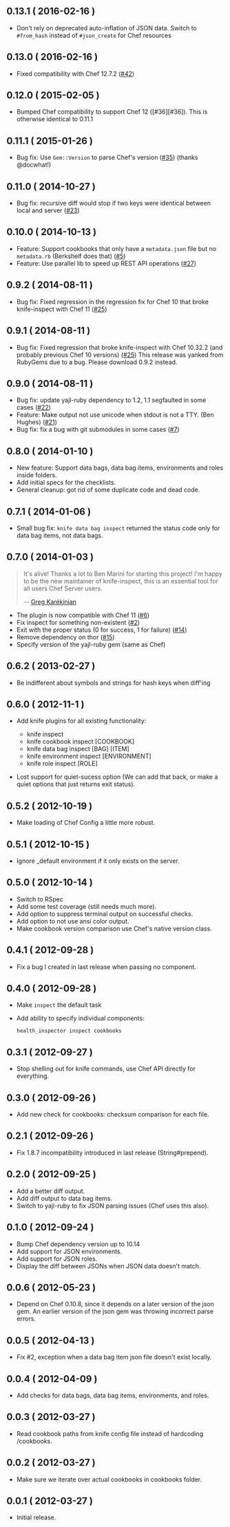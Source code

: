 ## 0.13.1 ( 2016-02-16 )

* Don't rely on deprecated auto-inflation of JSON data. Switch to `#from_hash`
instead of `#json_create` for Chef resources


## 0.13.0 ( 2016-02-16 )

* Fixed compatibility with Chef 12.7.2 ([#42][#42])


## 0.12.0 ( 2015-02-05 )

* Bumped Chef compatibility to support Chef 12 ([#36][#36]). This is otherwise
identical to 0.11.1


## 0.11.1 ( 2015-01-26 )

* Bug fix: Use `Gem::Version` to parse Chef's version ([#35][#35]) (thanks
  @docwhat!)


## 0.11.0 ( 2014-10-27 )

* Bug fix: recursive diff would stop if two keys were identical between local
  and server ([#23][#23])


## 0.10.0 ( 2014-10-13 )

* Feature: Support cookbooks that only have a `metadata.json` file but no
  `metadata.rb` (Berkshelf does that) ([#5][#5])
* Feature: Use parallel lib to speed up REST API operations ([#27][#27])

## 0.9.2 ( 2014-08-11 )

* Bug fix: Fixed regression in the regression fix for Chef 10 that broke
knife-inspect with Chef 11
  ([#25][#25])

## 0.9.1 ( 2014-08-11 )

* Bug fix: Fixed regression that broke knife-inspect with Chef 10.32.2
  (and probably previous Chef 10 versions)
  ([#25][#25])
This release was yanked from RubyGems due to a bug. Please download 0.9.2
instead.

## 0.9.0 ( 2014-08-11 )

* Bug fix: update yajl-ruby dependency to 1.2, 1.1 segfaulted in some cases
  ([#22][#22])
* Feature: Make output not use unicode when stdout is not a TTY. (Ben Hughes)
  ([#21][#21])
* Bug fix: fix a bug with git submodules in some cases
  ([#7][#7])

## 0.8.0 ( 2014-01-10 )

* New feature: Support data bags, data bag items, environments and roles inside
  folders.
* Add initial specs for the checklists.
* General cleanup: got rid of some duplicate code and dead code.

## 0.7.1 ( 2014-01-06 )

* Small bug fix: `knife data bag inspect` returned the status code only for
  data bag items, not data bags.

## 0.7.0 ( 2014-01-03 )

> It's alive! Thanks a lot to Ben Marini for starting this project!
> I'm happy to be the new maintainer of knife-inspect, this is an essential
> tool for all users Chef Server users.
>
> -- [Greg Karékinian](https://github.com/gregkare)

* The plugin is now compatible with Chef 11 ([#6][#6])
* Fix inspect for something non-existent ([#2][#2])
* Exit with the proper status (0 for success, 1 for failure) ([#14][#14])
* Remove dependency on thor ([#15][#15])
* Specify version of the yajl-ruby gem (same as Chef)

## 0.6.2 ( 2013-02-27 )

* Be indifferent about symbols and strings for hash keys when diff'ing

## 0.6.0 ( 2012-11-1 )

* Add knife plugins for all existing functionality:
  - knife inspect
  - knife cookbook inspect [COOKBOOK]
  - knife data bag inspect [BAG] [ITEM]
  - knife environment inspect [ENVIRONMENT]
  - knife role inspect [ROLE]

* Lost support for quiet-sucess option (We can add that back, or make a quiet
  options that just returns exit status).

## 0.5.2 ( 2012-10-19 )

* Make loading of Chef Config a little more robust.

## 0.5.1 ( 2012-10-15 )

* Ignore _default environment if it only exists on the server.

## 0.5.0 ( 2012-10-14 )

* Switch to RSpec
* Add some test coverage (still needs much more).
* Add option to suppress terminal output on successful checks.
* Add option to not use ansi color output.
* Make cookbook version comparison use Chef's native version class.

## 0.4.1 ( 2012-09-28 )

* Fix a bug I created in last release when passing no component.

## 0.4.0 ( 2012-09-28 )

* Make `inspect` the default task
* Add ability to specify individual components:

      health_inspector inspect cookbooks

## 0.3.1 ( 2012-09-27 )

* Stop shelling out for knife commands, use Chef API directly for everything.

## 0.3.0 ( 2012-09-26 )

* Add new check for cookbooks: checksum comparison for each file.

## 0.2.1 ( 2012-09-26 )

* Fix 1.8.7 incompatibility introduced in last release (String#prepend).

## 0.2.0 ( 2012-09-25 )

* Add a better diff output.
* Add diff output to data bag items.
* Switch to yajl-ruby to fix JSON parsing issues (Chef uses this also).

## 0.1.0 ( 2012-09-24 )

* Bump Chef dependency version up to 10.14
* Add support for JSON environments.
* Add support for JSON roles.
* Display the diff between JSONs when JSON data doesn't match.

## 0.0.6 ( 2012-05-23 )

* Depend on Chef 0.10.8, since it depends on a later version of the json gem.
  An earlier version of the json gem was throwing incorrect parse errors.

## 0.0.5 ( 2012-04-13 )

* Fix #2, exception when a data bag item json file doesn't exist locally.

## 0.0.4 ( 2012-04-09 )

* Add checks for data bags, data bag items, environments, and roles.

## 0.0.3 ( 2012-03-27 )

* Read cookbook paths from knife config file instead of hardcoding /cookbooks.

## 0.0.2 ( 2012-03-27 )

* Make sure we iterate over actual cookbooks in cookbooks folder.

## 0.0.1 ( 2012-03-27 )

* Initial release.


[#15]: https://github.com/bmarini/knife-inspect/issues/15
[#14]: https://github.com/bmarini/knife-inspect/issues/14
[#6]: https://github.com/bmarini/knife-inspect/issues/6
[#2]: https://github.com/bmarini/knife-inspect/issues/2
[#21]: https://github.com/bmarini/knife-inspect/issues/21
[#22]: https://github.com/bmarini/knife-inspect/issues/22
[#7]: https://github.com/bmarini/knife-inspect/issues/7
[#25]: https://github.com/bmarini/knife-inspect/issues/25
[#5]: https://github.com/bmarini/knife-inspect/issues/5
[#27]: https://github.com/bmarini/knife-inspect/issues/27
[#23]: https://github.com/bmarini/knife-inspect/issues/23
[#35]: https://github.com/bmarini/knife-inspect/issues/35
[#42]: https://github.com/bmarini/knife-inspect/issues/42
